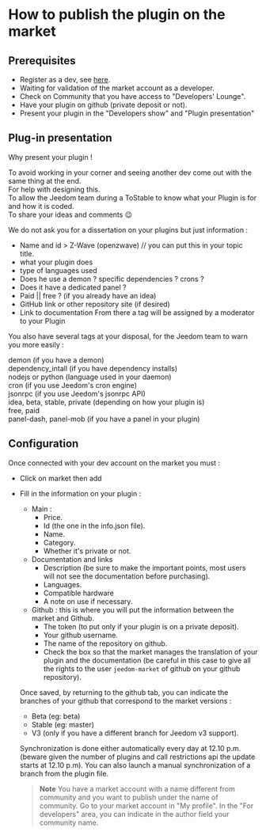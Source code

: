 # How to publish the plugin on the market

## Prerequisites

- Register as a dev, see [here](https://www.jeedom.com/site/fr/dev.html).
- Waiting for validation of the market account as a developer.
- Check on Community that you have access to "Developers' Lounge".
- Have your plugin on github (private deposit or not).
- Present your plugin in the "Developers show" and "Plugin presentation"

## Plug-in presentation

Why present your plugin !

To avoid working in your corner and seeing another dev come out with the same thing at the end.  
For help with designing this.  
To allow the Jeedom team during a ToStable to know what your Plugin is for and how it is coded.  
To share your ideas and comments :wink:  

We do not ask you for a dissertation on your plugins but just information :

- Name and id > Z-Wave (openzwave) // you can put this in your topic title.
- what your plugin does
- type of languages used
- Does he use a demon ? specific dependencies ? crons ?
- Does it have a dedicated panel ?
- Paid || free ? (if you already have an idea)
- GitHub link or other repository site (if desired)
- Link to documentation
From there a tag will be assigned by a moderator to your Plugin

You also have several tags at your disposal, for the Jeedom team to warn you more easily :

demon (if you have a demon)  
dependency_intall (if you have dependency installs)  
nodejs or python (language used in your daemon)  
cron (if you use Jeedom's cron engine)  
jsonrpc (if you use Jeedom's jsonrpc API)  
idea, beta, stable, private (depending on how your plugin is)  
free, paid  
panel-dash, panel-mob (if you have a panel in your plugin)  

## Configuration

Once connected with your dev account on the market you must :

- Click on market then add
- Fill in the information on your plugin :
  - Main :
    - Price.
    - Id (the one in the info.json file).
    - Name.
    - Category.
    - Whether it's private or not.
  - Documentation and links
    - Description (be sure to make the important points, most users will not see the documentation before purchasing).
    - Languages.
    - Compatible hardware
    - A note on use if necessary.
  - Github : this is where you will put the information between the market and Github.
    - The token (to put only if your plugin is on a private deposit).
    - Your github username.
    - The name of the repository on github.
    - Check the box so that the market manages the translation of your plugin and the documentation (be careful in this case to give all the rights to the user `jeedom-market` of github on your github repository).

   Once saved, by returning to the github tab, you can indicate the branches of your github that correspond to the market versions :

   - Beta (eg: beta)
   - Stable (eg: master)
   - V3 (only if you have a different branch for Jeedom v3 support).

   Synchronization is done either automatically every day at 12.10 p.m. (beware given the number of plugins and call restrictions api the update starts at 12.10 p.m). You can also launch a manual synchronization of a branch from the plugin file.
   
   
   > **Note**
   > You have a market account with a name different from community and you want to publish under the name of community.
   > Go to your market account in "My profile".  In the "For developers" area, you can indicate in the author field your community name. 
